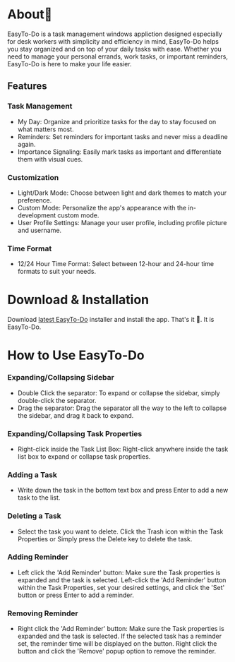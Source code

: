 # About📖

EasyTo-Do is a task management windows appliction designed especially for desk workers with simplicity and efficiency in mind, EasyTo-Do helps you stay organized and on top of your daily tasks with ease. Whether you need to manage your personal errands, work tasks, or important reminders, EasyTo-Do is here to make your life easier.

## Features

### Task Management

* My Day: Organize and prioritize tasks for the day to stay focused on what matters most.
* Reminders: Set reminders for important tasks and never miss a deadline again.
* Importance Signaling: Easily mark tasks as important and differentiate them with visual cues.

### Customization

* Light/Dark Mode: Choose between light and dark themes to match your preference.
* Custom Mode: Personalize the app's appearance with the in-development custom mode.
* User Profile Settings: Manage your user profile, including profile picture and username.

### Time Format

* 12/24 Hour Time Format: Select between 12-hour and 24-hour time formats to suit your needs.

# Download & Installation

Download [latest EasyTo-Do](https://github.com/Nischall01/EasyTo-do/releases/latest) installer and install the app. That's it 🎉️. It is EasyTo-Do.

# How to Use EasyTo-Do

### Expanding/Collapsing Sidebar

* Double Click the separator: To expand or collapse the sidebar, simply double-click the separator.
* Drag the separator: Drag the separator all the way to the left to collapse the sidebar, and drag it back to expand.

### Expanding/Collapsing Task Properties

* Right-click inside the Task List Box: Right-click anywhere inside the task list box to expand or collapse task properties.

### Adding a Task

* Write down the task in the bottom text box and press Enter to add a new task to the list.

### Deleting a Task

* Select the task you want to delete. Click the Trash icon within the Task Properties or Simply press the Delete key to delete the task.

### Adding Reminder

* Left click the 'Add Reminder' button: Make sure the Task properties is expanded and the task is selected. Left-click the 'Add Reminder' button within the Task Properties, set your desired settings, and click the 'Set' button or press Enter to add a reminder.

### Removing Reminder

* Right click the 'Add Reminder' button: Make sure the Task properties is expanded and the task is selected. If the selected task has a reminder set, the reminder time will be displayed on the button. Right click the button and click the 'Remove' popup option to remove the reminder.

